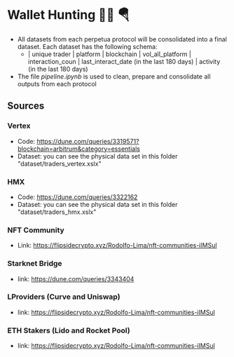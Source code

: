 # Wallet Hunting 🕵🏻 🪂 

* All datasets from each perpetua protocol will be consolidated into a final dataset. Each dataset has the following schema:
    - | unique trader | platform | blockchain | vol_all_platform | interaction_coun | last_interact_date (in the last 180 days) | activity (in the last 180 days)
* The file *pipeline.ipynb* is used to clean, prepare and consolidate all outputs from each protocol

## Sources
### Vertex
* Code: https://dune.com/queries/3319571?blockchain=arbitrum&category=essentials
* Dataset: you can see the physical data set in this folder "dataset/traders_vertex.xslx"

### HMX
* Code: https://dune.com/queries/3322162
* Dataset: you can see the physical data set in this folder "dataset/traders_hmx.xslx"

### NFT Community
* Link: https://flipsidecrypto.xyz/Rodolfo-Lima/nft-communities-iIMSul

### Starknet Bridge
* link: https://dune.com/queries/3343404

### LProviders (Curve and Uniswap)
* link: https://flipsidecrypto.xyz/Rodolfo-Lima/nft-communities-iIMSul

### ETH Stakers (Lido and Rocket Pool)
* link: https://flipsidecrypto.xyz/Rodolfo-Lima/nft-communities-iIMSul
